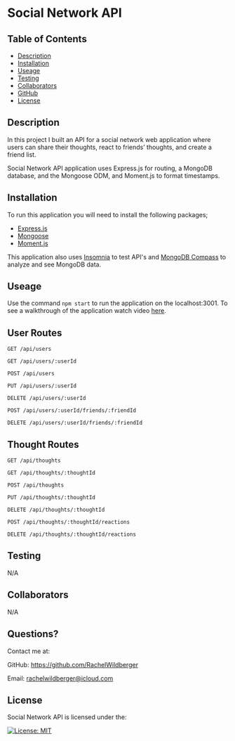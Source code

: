 # Social Network API

  ## Table of Contents
  - [Description](#Description)
  - [Installation](#Installation)
  - [Useage](#useage)
  - [Testing](#testing)
  - [Collaborators](#collaborators)
  - [GitHub](#github)
  - [License](#license)

  ## Description 
  In this project I built an API for a social network web application where users can share their thoughts, react to friends’ thoughts, and create a friend list. 

  Social Network API application uses Express.js for routing, a MongoDB database, and the Mongoose ODM, and Moment.js to format timestamps.

  ## Installation
  To run this application you will need to install the following packages;
  - [Express.js](https://www.npmjs.com/package/express)
  - [Mongoose](https://www.npmjs.com/package/mongoose)
  - [Moment.js](https://momentjs.com/)

  This application also uses [Insomnia](https://insomnia.rest/) to test API's and [MongoDB Compass](https://www.mongodb.com/products/compass) to analyze and see MongoDB data.

  ## Useage 
  Use the command ``npm start`` to run the application on the localhost:3001. To see a walkthrough of the application watch video [here]().

  ## User Routes
  ``GET /api/users``

  ``GET /api/users/:userId``

  ``POST /api/users``

  ``PUT /api/users/:userId``

  ``DELETE /api/users/:userId``

  ``POST /api/users/:userId/friends/:friendId``

  ``DELETE /api/users/:userId/friends/:friendId``
  ## Thought Routes
  ``GET /api/thoughts``

  ``GET /api/thoughts/:thoughtId``

  ``POST /api/thoughts``

  ``PUT /api/thoughts/:thoughtId``

  ``DELETE /api/thoughts/:thoughtId``

  ``POST /api/thoughts/:thoughtId/reactions``

  ``DELETE /api/thoughts/:thoughtId/reactions``

  ## Testing 
  N/A

  ## Collaborators 
  N/A

  ## Questions?
  Contact me at:

  GitHub: https://github.com/RachelWildberger

  Email: rachelwildberger@icloud.com
  
  ## License 
  Social Network API is licensed under the: 
  
  [![License: MIT](https://img.shields.io/badge/License-MIT-yellow.svg)](https://opensource.org/licenses/MIT)
